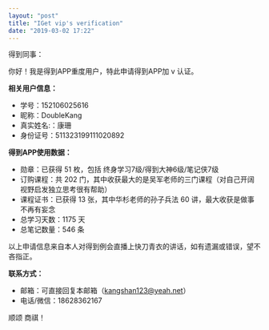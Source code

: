 ```yaml
---
layout: "post"
title: "IGet vip's verification"
date: "2019-03-02 17:22"
---
```


得到同事：

你好！我是得到APP重度用户，特此申请得到APP加 v 认证。

**相关用户信息：**
- 学号：152106025616
- 昵称：DoubleKang
- 真实姓名:：康珊
- 身份证号：511323199111020892

**得到APP使用数据：**
- 勋章：已获得 51 枚，包括 终身学习7级/得到大神6级/笔记侠7级
- 订购课程：共 202 门，其中收获最大的是吴军老师的三门课程（对自己开阔视野启发独立思考很有帮助）
- 课程证书：已获得 13 张，其中华杉老师的孙子兵法 60 讲，最大收获是做事不再有妄念
- 总学习天数：1175 天
- 总笔记数量：546 条

以上申请信息来自本人对得到例会直播上快刀青衣的讲话，如有遗漏或错误，望不吝指正。

**联系方式：**
- 邮箱：可直接回复本邮箱（kangshan123@yeah.net）
- 电话/微信：18628362167

顺颂
商祺！
